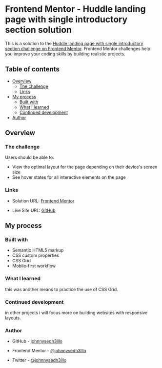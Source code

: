 # Frontend Mentor - Huddle landing page with single introductory section solution

This is a solution to the [Huddle landing page with single introductory section challenge on Frontend Mentor](https://www.frontendmentor.io/challenges/huddle-landing-page-with-a-single-introductory-section-B_2Wvxgi0). Frontend Mentor challenges help you improve your coding skills by building realistic projects. 

## Table of contents

- [Overview](#overview)
  - [The challenge](#the-challenge)
  - [Links](#links)
- [My process](#my-process)
  - [Built with](#built-with)
  - [What I learned](#what-i-learned)
  - [Continued development](#continued-development)
- [Author](#author)

## Overview

### The challenge

Users should be able to:

- View the optimal layout for the page depending on their device's screen size
- See hover states for all interactive elements on the page

### Links

- Solution URL: [Frontend Mentor](https://www.frontendmentor.io/solutions/mobilefirst-huddle-landing-page-built-with-css-flexbox-AbsG9bw-Hi)

- Live Site URL: [GitHub](https://johnnysedh3lllo.github.io/Huddle-landing-page-with-a-single-introductory-section-frontend-mentor/)


## My process

### Built with

- Semantic HTML5 markup
- CSS custom properties
- CSS Grid
- Mobile-first workflow

### What I learned
this was another means to practice the use of CSS Grid.


### Continued development
in other projects i will focus more on building websites with responsive layouts.

### Author
- GitHub - [johnnysedh3lllo](https://github.com/johnnysedh3lllo)

- Frontend Mentor - [@johnnysedh3lllo](https://www.frontendmentor.io/profile/johnnysedh3lllo)

- Twitter - [@johnnysedh3lllo](https://www.twitter.com/johnnysedh3lllo)
